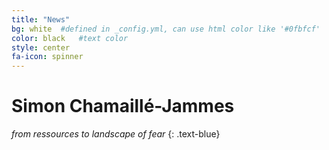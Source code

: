 ```yaml
---
title: "News"
bg: white  #defined in _config.yml, can use html color like '#0fbfcf'
color: black   #text color
style: center
fa-icon: spinner
---
```


# Simon Chamaillé-Jammes

*from ressources to landscape of fear*
{: .text-blue}
